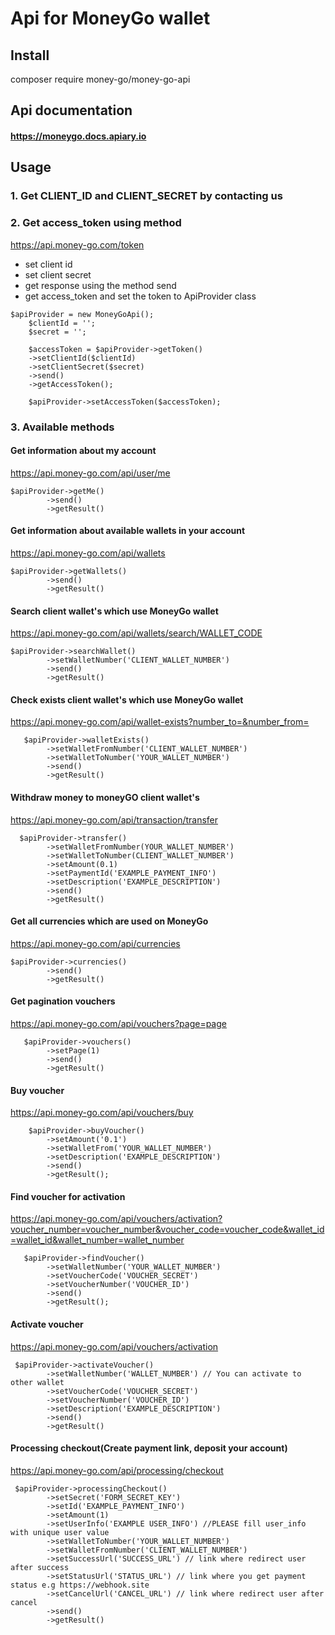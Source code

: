 # Api for MoneyGo wallet

## Install
composer require money-go/money-go-api
## Api documentation

#### https://moneygo.docs.apiary.io

## Usage 

### 1. Get CLIENT_ID and CLIENT_SECRET by contacting us
### 2. Get access_token using method
https://api.money-go.com/token
  - set client id
  - set client secret
  - get response using the method send
  - get access_token and set the token to ApiProvider class 
``` 
$apiProvider = new MoneyGoApi();
    $clientId = '';
    $secret = '';
    
    $accessToken = $apiProvider->getToken()
    ->setClientId($clientId)
    ->setClientSecret($secret)
    ->send()
    ->getAccessToken();
    
    $apiProvider->setAccessToken($accessToken);    
```
### 3. Available methods
#### Get information about my account
https://api.money-go.com/api/user/me
```
$apiProvider->getMe()
        ->send()
        ->getResult()
```
#### Get information about available wallets in your account
https://api.money-go.com/api/wallets
```     
$apiProvider->getWallets()
        ->send()
        ->getResult()
```
#### Search client wallet's which use MoneyGo wallet
https://api.money-go.com/api/wallets/search/WALLET_CODE
```
$apiProvider->searchWallet()
        ->setWalletNumber('CLIENT_WALLET_NUMBER')
        ->send()
        ->getResult()
```
#### Check exists client wallet's which use MoneyGo wallet
https://api.money-go.com/api/wallet-exists?number_to=&number_from=
```   
   $apiProvider->walletExists()
        ->setWalletFromNumber('CLIENT_WALLET_NUMBER')
        ->setWalletToNumber('YOUR_WALLET_NUMBER')
        ->send()
        ->getResult()
```
#### Withdraw money to moneyGO client wallet's
https://api.money-go.com/api/transaction/transfer
```  
  $apiProvider->transfer()
        ->setWalletFromNumber(YOUR_WALLET_NUMBER')
        ->setWalletToNumber(CLIENT_WALLET_NUMBER')
        ->setAmount(0.1)
        ->setPaymentId('EXAMPLE_PAYMENT_INFO')
        ->setDescription('EXAMPLE_DESCRIPTION')
        ->send()
        ->getResult()
```
#### Get all currencies which are used on MoneyGo
https://api.money-go.com/api/currencies
```
$apiProvider->currencies()
        ->send()
        ->getResult()
```
#### Get pagination vouchers
https://api.money-go.com/api/vouchers?page=page
```   
   $apiProvider->vouchers()
        ->setPage(1)
        ->send()
        ->getResult()
```
#### Buy voucher
https://api.money-go.com/api/vouchers/buy
```    
    $apiProvider->buyVoucher()
        ->setAmount('0.1')
        ->setWalletFrom('YOUR_WALLET_NUMBER')
        ->setDescription('EXAMPLE_DESCRIPTION')
        ->send()
        ->getResult();
```
#### Find voucher for activation
https://api.money-go.com/api/vouchers/activation?voucher_number=voucher_number&voucher_code=voucher_code&wallet_id=wallet_id&wallet_number=wallet_number
```   
   $apiProvider->findVoucher()
        ->setWalletNumber('YOUR_WALLET_NUMBER')
        ->setVoucherCode('VOUCHER_SECRET')
        ->setVoucherNumber('VOUCHER_ID')
        ->send()
        ->getResult();
```
#### Activate voucher
https://api.money-go.com/api/vouchers/activation
``` 
 $apiProvider->activateVoucher()
        ->setWalletNumber('WALLET_NUMBER') // You can activate to other wallet
        ->setVoucherCode('VOUCHER_SECRET')
        ->setVoucherNumber('VOUCHER_ID')
        ->setDescription('EXAMPLE_DESCRIPTION')
        ->send()
        ->getResult()
```
#### Processing checkout(Create payment link, deposit your account)
https://api.money-go.com/api/processing/checkout
``` 
 $apiProvider->processingCheckout()
        ->setSecret('FORM_SECRET_KEY')
        ->setId('EXAMPLE_PAYMENT_INFO')
        ->setAmount(1)
        ->setUserInfo('EXAMPLE USER_INFO') //PLEASE fill user_info with unique user value 
        ->setWalletToNumber('YOUR_WALLET_NUMBER')
        ->setWalletFromNumber('CLIENT_WALLET_NUMBER')
        ->setSuccessUrl('SUCCESS_URL') // link where redirect user after success
        ->setStatusUrl('STATUS_URL') // link where you get payment status e.g https://webhook.site
        ->setCancelUrl('CANCEL_URL') // link where redirect user after cancel
        ->send()
        ->getResult()
```
